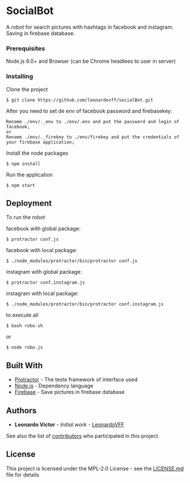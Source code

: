 # SocialBot

A robot for search pictures with hashtags in facebook and instagram. Saving in firebase database. 

### Prerequisites

Node.js 6.0+ and Browser (can be Chrome headlees to user in server)

### Installing

Clone the project

```
$ git clone https://github.com/leonardovff/socialBot.git
```

After you need to set de env of facebook password and firebasekey:
```
Rename ./env/._env to ./env/.env and put the password and login of facebook;
or
Rename ./env/._firekey to ./env/firekey and put the credentials of your firebase application;
```

Install the node packages

```
$ npm install
```

Run the application

```
$ npm start
```

## Deployment

To run the robot

facebook with global package:
```
$ protractor conf.js
```

facebook with local package: 
```
$ ./node_modules/protractor/bin/protractor conf.js
```

instagram with global package:
```
$ protractor conf.instagram.js
```

instagram with local package: 
```
$ ./node_modules/protractor/bin/protractor conf.instagram.js
```

to execute all
```
$ bash robo.sh
```

or

```
$ node robo.js
```

## Built With

* [Protractor](http://protractortest.org) - The teste framework of interface used
* [Node.js](https://nodejs.org/en/) - Dependency language
* [Firebase](https://github.com/firebase/firebase-admin-node/) - Save pictures in firebase database


## Authors

* **Leonardo Victor** - *Initial work* - [LeonardoVFF](https://github.com/LeonardoVFF)

See also the list of [contributors](https://github.com/your/project/contributors) who participated in this project.

## License

This project is licensed under the MPL-2.0 License - see the [LICENSE.md](LICENSE.md) file for details
